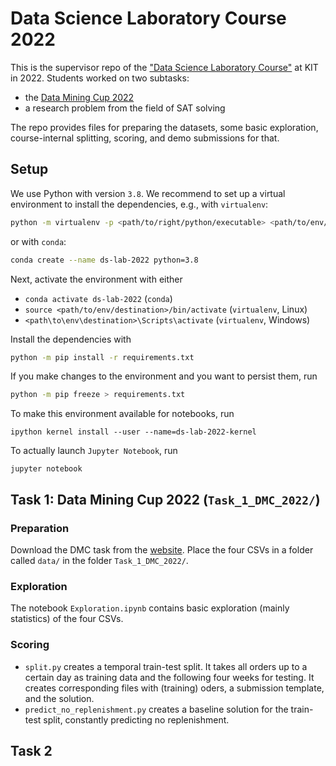 # Data Science Laboratory Course 2022

This is the supervisor repo of the ["Data Science Laboratory Course"](https://dbis.ipd.kit.edu/english/3128.php) at KIT in 2022.
Students worked on two subtasks:

- the [Data Mining Cup 2022](https://www.data-mining-cup.com/dmc-2022/)
- a research problem from the field of SAT solving

The repo provides files for preparing the datasets, some basic exploration, course-internal splitting, scoring, and demo submissions for that.

## Setup

We use Python with version `3.8`.
We recommend to set up a virtual environment to install the dependencies, e.g., with `virtualenv`:

```bash
python -m virtualenv -p <path/to/right/python/executable> <path/to/env/destination>
```

or with `conda`:

```bash
conda create --name ds-lab-2022 python=3.8
```

Next, activate the environment with either

- `conda activate ds-lab-2022` (`conda`)
- `source <path/to/env/destination>/bin/activate` (`virtualenv`, Linux)
- `<path\to\env\destination>\Scripts\activate` (`virtualenv`, Windows)

Install the dependencies with

```bash
python -m pip install -r requirements.txt
```

If you make changes to the environment and you want to persist them, run

```bash
python -m pip freeze > requirements.txt
```

To make this environment available for notebooks, run

```
ipython kernel install --user --name=ds-lab-2022-kernel
```

To actually launch `Jupyter Notebook`, run

```
jupyter notebook
```

## Task 1: Data Mining Cup 2022 (`Task_1_DMC_2022/`)

### Preparation

Download the DMC task from the [website](https://www.data-mining-cup.com/dmc-2022/).
Place the four CSVs in a folder called `data/` in the folder `Task_1_DMC_2022/`.

### Exploration

The notebook `Exploration.ipynb` contains basic exploration (mainly statistics) of the four CSVs.

### Scoring

- `split.py` creates a temporal train-test split.
  It takes all orders up to a certain day as training data and the following four weeks for testing.
  It creates corresponding files with (training) oders, a submission template, and the solution.
- `predict_no_replenishment.py` creates a baseline solution for the train-test split,
  constantly predicting no replenishment.

## Task 2
